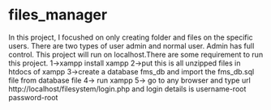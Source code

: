 # files_manager
In this project, I focushed on only creating folder and files on the specific users. 
There are two types of user admin and normal user. Admin has full control.
This project will run on localhost.There are some requirement to run this project.
1->xampp install xampp
2->put this is all unzipped files in htdocs of xampp
3->create a database fms_db and import the fms_db.sql file from database file
4-> run xampp
5-> go to any browser and type url
http://localhost/filesystem/login.php
and login details is
username-root
password-root
